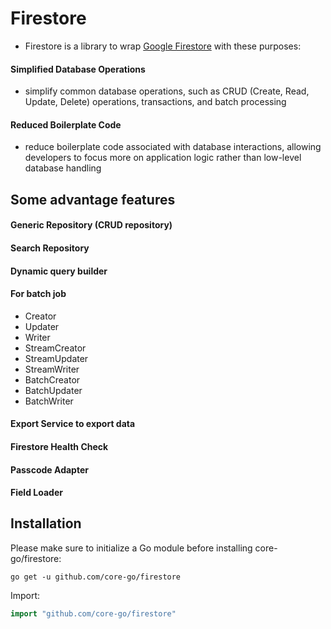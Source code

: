 # Firestore
- Firestore is a library to wrap [Google Firestore](cloud.google.com/go/firestore) with these purposes:
#### Simplified Database Operations
- simplify common database operations, such as CRUD (Create, Read, Update, Delete) operations, transactions, and batch processing
#### Reduced Boilerplate Code
- reduce boilerplate code associated with database interactions, allowing developers to focus more on application logic rather than low-level database handling

## Some advantage features
#### Generic Repository (CRUD repository)
#### Search Repository
#### Dynamic query builder
#### For batch job
- Creator
- Updater
- Writer
- StreamCreator
- StreamUpdater
- StreamWriter
- BatchCreator
- BatchUpdater
- BatchWriter
#### Export Service to export data
#### Firestore Health Check
#### Passcode Adapter
#### Field Loader

## Installation
Please make sure to initialize a Go module before installing core-go/firestore:

```shell
go get -u github.com/core-go/firestore
```

Import:
```go
import "github.com/core-go/firestore"
```